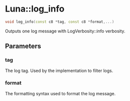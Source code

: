 # Luna::log_info

```c++
void log_info(const c8 *tag, const c8 *format,...)
```

Outputs one log message with LogVerbosity::info verbosity. 



## Parameters
### tag
The log tag. Used by the implementation to filter logs. 

### format
The formatting syntax used to format the log message. 

